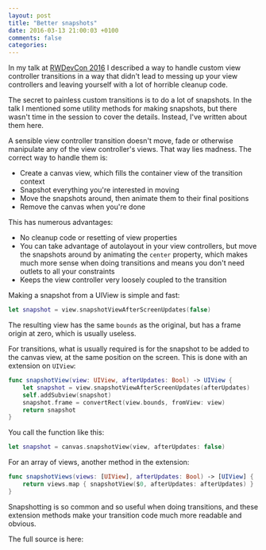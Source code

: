 ```yaml
---
layout: post
title: "Better snapshots"
date: 2016-03-13 21:00:03 +0100
comments: false
categories: 
---
```


In my talk at [RWDevCon 2016](http://rwdevcon.com) I described a way to handle custom view controller transitions in a way that didn't lead to messing up your view controllers and leaving yourself with a lot of horrible cleanup code. 

The secret to painless custom transitions is to do a lot of snapshots. In the talk I mentioned some utility methods for making snapshots, but there wasn't time in the session to cover the details. Instead, I've written about them here. 

<!--more-->

A sensible view controller transition doesn't move, fade or otherwise manipulate any of the view controller's views. That way lies madness. The correct way to handle them is:

- Create a canvas view, which fills the container view of the transition context
- Snapshot everything you're interested in moving
- Move the snapshots around, then animate them to their final positions
- Remove the canvas when you're done

This has numerous advantages:

- No cleanup code or resetting of view properties
- You can take advantage of autolayout in your view controllers, but move the snapshots around by animating the `center` property, which makes much more sense when doing transitions and means you don't need outlets to all your constraints
- Keeps the view controller very loosely coupled to the transition

Making a snapshot from a UIView is simple and fast:

```swift
let snapshot = view.snapshotViewAfterScreenUpdates(false)
```   

The resulting view has the same `bounds` as the original, but has a frame origin at zero, which is usually useless. 

For transitions, what is usually required is for the snapshot to be added to the canvas view, at the same position on the screen. This is done with an extension on `UIView`:

```swift
func snapshotView(view: UIView, afterUpdates: Bool) -> UIView {
    let snapshot = view.snapshotViewAfterScreenUpdates(afterUpdates)
    self.addSubview(snapshot)
    snapshot.frame = convertRect(view.bounds, fromView: view)
    return snapshot
}
```

You call the function like this:

```swift
let snapshot = canvas.snapshotView(view, afterUpdates: false)
```

For an array of views, another method in the extension: 

```swift
func snapshotViews(views: [UIView], afterUpdates: Bool) -> [UIView] {
    return views.map { snapshotView($0, afterUpdates: afterUpdates) }
}
```

Snapshotting is so common and so useful when doing transitions, and these extension methods make your transition code much more readable and obvious. 

The full source is here: 

<script src="https://gist.github.com/jrturton/76d71410d6dc7a643def.js"></script>